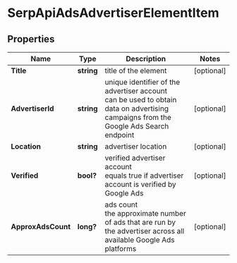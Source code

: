 # SerpApiAdsAdvertiserElementItem


## Properties

| Name | Type | Description | Notes |
|------------ | ------------- | ------------- | -------------|
**Title** | **string** | title of the element |[optional]|
**AdvertiserId** | **string** | unique identifier of the advertiser account<br>can be used to obtain data on advertising campaigns from the Google Ads Search endpoint |[optional]|
**Location** | **string** | advertiser location |[optional]|
**Verified** | **bool?** | verified advertiser account<br>equals true if advertiser account is verified by Google Ads |[optional]|
**ApproxAdsCount** | **long?** | ads count<br>the approximate number of ads that are run by the advertiser across all available Google Ads platforms |[optional]|